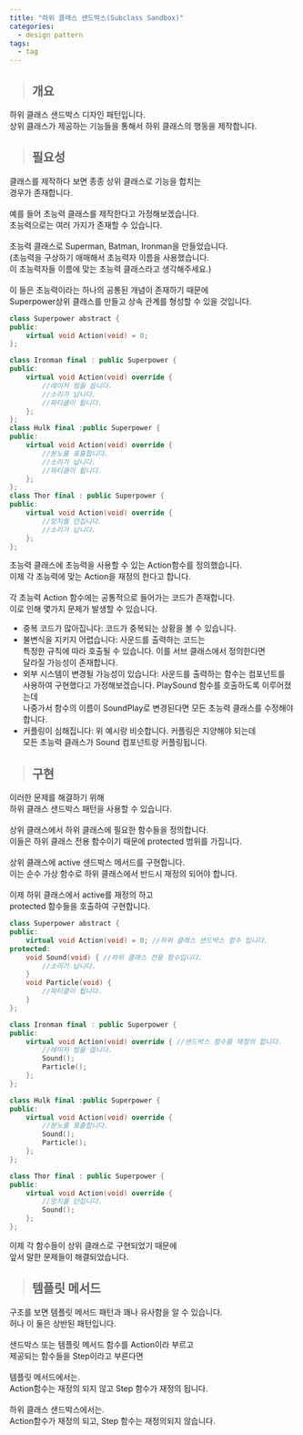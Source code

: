 ```yaml
---
title: "하위 클래스 샌드박스(Subclass Sandbox)"
categories:
  - design pattern
tags:
  - tag
---
```

> ## 개요

하위 클래스 샌드박스 디자인 패턴입니다.<br>
상위 클래스가 제공하는 기능들을 통해서 하위 클래스의 행동을 제작합니다.
> ## 필요성

클래스를 제작하다 보면 종종 상위 클래스로 기능을 합치는<br>
경우가 존재합니다.<br>
<br>
예를 들어 초능력 클래스를 제작한다고 가정해보겠습니다.<br>
초능력으로는 여러 가지가 존재할 수 있습니다.<br>
<br>
초능력 클래스로 Superman, Batman, Ironman을 만들었습니다.<br>
(초능력을 구상하기 애매해서 초능력자 이름을 사용했습니다.<br>
이 초능력자들 이름에 맞는 초능력 클래스라고 생각해주세요.)<br>
<br>
이 들은 초능력이라는 하나의 공통된 개념이 존재하기 때문에<br>
Superpower상위 클래스를 만들고 상속 관계를 형성할 수 있을 것입니다.
```cpp
class Superpower abstract {
public:
	virtual void Action(void) = 0;
};
```
```cpp
class Ironman final : public Superpower {
public:
	virtual void Action(void) override {
		//레이저 빔을 쏩니다.
		//소리가 납니다.
		//파티클이 튑니다.
	};
};
class Hulk final :public Superpower {
public:
	virtual void Action(void) override {
		//분노를 표출합니다.
		//소리가 납니다.
		//파티클이 튑니다.
	};
};
class Thor final : public Superpower {
public:
	virtual void Action(void) override {
		//망치를 던집니다.
		//소리가 납니다.
	};
};
```
초능력 클래스에 초능력을 사용할 수 있는 Action함수를 정의했습니다.<br>
이제 각 초능력에 맞는 Action을 재정의 한다고 합니다.<br>
<br>
각 초능력 Action 함수에는 공통적으로 들어가는 코드가 존재합니다.<br>
이로 인해 몇가지 문제가 발생할 수 있습니다.
- 중복 코드가 많아집니다: 코드가 중복되는 상황을 볼 수 있습니다.
- 불변식을 지키지 어렵습니다: 사운드를 출력하는 코드는<br>
특정한 규칙에 따라 호출될 수 있습니다. 이를 서브 클래스에서 정의한다면<br>
달라질 가능성이 존재합니다.
- 외부 시스템이 변경될 가능성이 있습니다: 사운드를 출력하는 함수는 컴포넌트를<br>
사용하여 구현했다고 가정해보겠습니다. PlaySound 함수를 호출하도록 이루어졌는데<br>
나중가서 함수의 이름이 SoundPlay로 변경된다면 모든 초능력 클래스를 수정해야합니다.
- 커플링이 심해집니다: 위 예시랑 비슷합니다. 커플링은 지양해야 되는데<br>
모든 초능력 클래스가 Sound 컴포넌트랑 커플링됩니다.
> ## 구현

이러한 문제를 해결하기 위해<br>
하위 클래스 샌드박스 패턴을 사용할 수 있습니다.<br>
<br>
상위 클래스에서 하위 클래스에 필요한 함수들을 정의합니다.<br>
이들은 하위 클래스 전용 함수이기 때문에 protected 범위를 가집니다.<br>
<br>
상위 클래스에 active 샌드박스 메서드를 구현합니다.<br>
이는 순수 가상 함수로 하위 클래스에서 반드시 재정의 되어야 합니다.<br>
<br>
이제 하위 클래스에서 active를 재정의 하고<br>
protected 함수들을 호출하여 구현합니다.<br>
```cpp
class Superpower abstract {
public:
	virtual void Action(void) = 0; //하위 클래스 샌드박스 함수 입니다.
protected:
	void Sound(void) { //하위 클래스 전용 함수입니다.
		//소리가 납니다.
	}
	void Particle(void) {
		//파티클이 튑니다.
	}
};
```
```cpp
class Ironman final : public Superpower {
public:
	virtual void Action(void) override { //샌드박스 함수를 재정의 합니다.
		//레이저 빔을 쏩니다.
		Sound();
		Particle();
	};
};
```
```cpp
class Hulk final :public Superpower {
public:
	virtual void Action(void) override {
		//분노를 표출합니다.
		Sound();
		Particle();
	};
};
```
```cpp
class Thor final : public Superpower {
public:
	virtual void Action(void) override {
		//망치를 던집니다.
		Sound();
	};
};
```
이제 각 함수들이 상위 클래스로 구현되었기 때문에<br>
앞서 말한 문제들이 해결되었습니다.
> ## 템플릿 메서드

구조를 보면 템플릿 메서드 패턴과 꽤나 유사함을 알 수 있습니다.<br>
허나 이 둘은 상반된 패턴입니다.<br>
<br>
샌드박스 또는 템플릿 메서드 함수를 Action이라 부르고<br>
제공되는 함수들을 Step이라고 부른다면<br>
<br>
템플릿 메서드에서는.<br>
Action함수는 재정의 되지 않고 Step 함수가 재정의 됩니다.<br>
<br>
하위 클래스 샌드박스에서는.<br>
Action함수가 재정의 되고, Step 함수는 재정의되지 않습니다.
